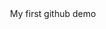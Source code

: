 <header>
  My first github demo
  </header>
 

<!---
Khushi1011-design/Khushi1011-design is a ✨ special ✨ repository because its `README.md` (this file) appears on your GitHub profile.
You can click the Preview link to take a look at your changes.
--->

